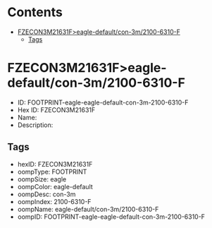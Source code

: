 



Contents
========

* [FZECON3M21631F>eagle-default/con-3m/2100-6310-F](#fzecon3m21631feagle-defaultcon-3m2100-6310-f)
	* [Tags](#tags)

# FZECON3M21631F>eagle-default/con-3m/2100-6310-F

- ID: FOOTPRINT-eagle-eagle-default-con-3m-2100-6310-F
- Hex ID: FZECON3M21631F
- Name: 
- Description: 

## Tags

- hexID: FZECON3M21631F
- oompType: FOOTPRINT
- oompSize: eagle
- oompColor: eagle-default
- oompDesc: con-3m
- oompIndex: 2100-6310-F
- oompName: eagle-default/con-3m/2100-6310-F
- oompID: FOOTPRINT-eagle-eagle-default-con-3m-2100-6310-F
